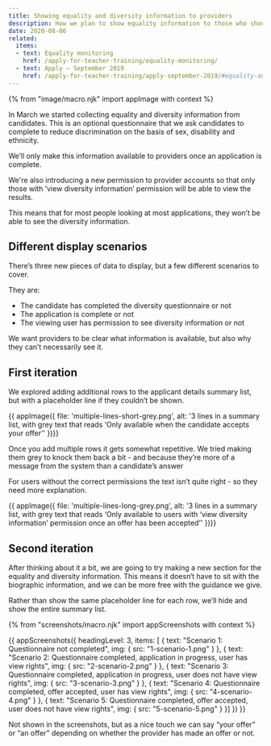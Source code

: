 ```yaml
---
title: Showing equality and diversity information to providers
description: How we plan to show equality information to those who should see it, but make sure it’s protected
date: 2020-08-06
related:
  items:
  - text: Equality monitoring
    href: /apply-for-teacher-training/equality-monitoring/
  - text: Apply – September 2019
    href: /apply-for-teacher-training/apply-september-2019/#equality-and-diversity
---
```


{% from "image/macro.njk" import appImage with context %}

In March we started collecting equality and diversity information from candidates. This is an optional questionnaire that we ask candidates to complete to reduce discrimination on the basis of sex, disability and ethnicity.

We’ll only make this information available to providers once an application is complete.

We're also introducing a new permission to provider accounts so that only those with ’view diversity information’ permission will be able to view the results.

This means that for most people looking at most applications, they won’t be able to see the diversity information.

## Different display scenarios

There’s three new pieces of data to display, but a few different scenarios to cover.

They are:
* The candidate has completed the diversity questionnaire or not
* The application is complete or not
* The viewing user has permission to see diversity information or not

We want providers to be clear what information is available, but also why they can’t necessarily see it.

## First iteration

We explored adding additional rows to the applicant details summary list, but with a placeholder line if they couldn’t be shown.

{{ appImage({
  file: 'multiple-lines-short-grey.png',
  alt: '3 lines in a summary list, with grey text that reads ‘Only available when the candidate accepts your offer’'
})}}

Once you add multiple rows it gets somewhat repetitive. We tried making them grey to knock them back a bit - and because they’re more of a message from the system than a candidate’s answer

For users without the correct permissions the text isn’t quite right - so they need more explanation.

{{ appImage({
  file: 'multiple-lines-long-grey.png',
  alt: '3 lines in a summary list, with grey text that reads ‘Only available to users with ‘view diversity information’ permission once an offer has been accepted’'
})}}

## Second iteration

After thinking about it a bit, we are going to try making a new section for the equality and diversity information. This means it doesn‘t have to sit with the biographic information, and we can be more free with the guidance we give.

Rather than show the same placeholder line for each row, we’ll hide and show the entire summary list.


{% from "screenshots/macro.njk" import appScreenshots with context %}

{{ appScreenshots({
  headingLevel: 3,
  items: [
  {
    text: "Scenario 1: Questionnaire not completed",
    img: {
      src: "1-scenario-1.png"
    }
  }, {
    text: "Scenario 2: Questionnaire completed, application in progress, user has view rights",
    img: {
      src: "2-scenario-2.png"
    }
  }, {
    text: "Scenario 3: Questionnaire completed, application in progress, user does not have view rights",
    img: {
      src: "3-scenario-3.png"
    }
  }, {
    text: "Scenario 4: Questionnaire completed, offer accepted, user has view rights",
    img: {
      src: "4-scenario-4.png"
    }
  }, {
    text: "Scenario 5: Questionnaire completed, offer accepted, user does not have view rights",
    img: {
      src: "5-scenario-5.png"
    }
  }]
}) }}

Not shown in the screenshots, but as a nice touch we can say “your offer” or “an offer” depending on whether the provider has made an offer or not.
